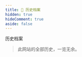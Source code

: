 ```yaml
---
title: 📃 历史档案
hidden: true
hideComment: true
aside: false
---
```


<script setup>
import HistoryList from "@/components/HistoryList.vue"
</script>

<TitleWithEmoji emoji="📃" special>历史档案</TitleWithEmoji>

> 此网站的全部历史，一览无余。

<HistoryList />
